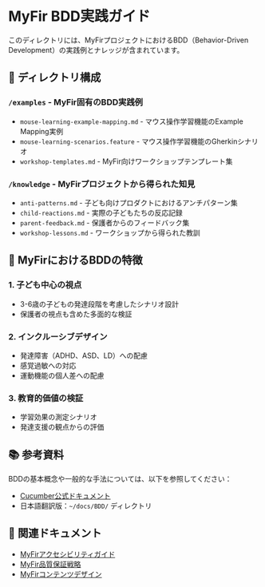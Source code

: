 # MyFir BDD実践ガイド

このディレクトリには、MyFirプロジェクトにおけるBDD（Behavior-Driven Development）の実践例とナレッジが含まれています。

## 📁 ディレクトリ構成

### `/examples` - MyFir固有のBDD実践例
- `mouse-learning-example-mapping.md` - マウス操作学習機能のExample Mapping実例
- `mouse-learning-scenarios.feature` - マウス操作学習機能のGherkinシナリオ
- `workshop-templates.md` - MyFir向けワークショップテンプレート集

### `/knowledge` - MyFirプロジェクトから得られた知見
- `anti-patterns.md` - 子ども向けプロダクトにおけるアンチパターン集
- `child-reactions.md` - 実際の子どもたちの反応記録
- `parent-feedback.md` - 保護者からのフィードバック集
- `workshop-lessons.md` - ワークショップから得られた教訓

## 🎯 MyFirにおけるBDDの特徴

### 1. 子ども中心の視点
- 3-6歳の子どもの発達段階を考慮したシナリオ設計
- 保護者の視点も含めた多面的な検証

### 2. インクルーシブデザイン
- 発達障害（ADHD、ASD、LD）への配慮
- 感覚過敏への対応
- 運動機能の個人差への配慮

### 3. 教育的価値の検証
- 学習効果の測定シナリオ
- 発達支援の観点からの評価

## 📚 参考資料

BDDの基本概念や一般的な手法については、以下を参照してください：
- [Cucumber公式ドキュメント](https://cucumber.io/docs/bdd/)
- 日本語翻訳版：`~/docs/BDD/` ディレクトリ

## 🔗 関連ドキュメント

- [MyFirアクセシビリティガイド](../accessibility/)
- [MyFir品質保証戦略](../quality/)
- [MyFirコンテンツデザイン](../content-design/)